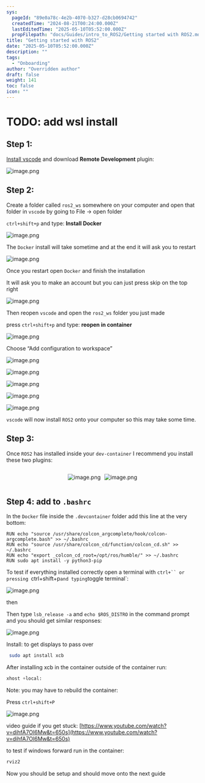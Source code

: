 ```yaml
---
sys:
  pageId: "89e0a78c-4e2b-4070-b327-d28cb0694742"
  createdTime: "2024-08-21T00:24:00.000Z"
  lastEditedTime: "2025-05-10T05:52:00.000Z"
  propFilepath: "docs/Guides/intro_to_ROS2/Getting started with ROS2.md"
title: "Getting started with ROS2"
date: "2025-05-10T05:52:00.000Z"
description: ""
tags:
  - "Onboarding"
author: "Overridden author"
draft: false
weight: 141
toc: false
icon: ""
---
```


# TODO: add wsl install

## Step 1:

[Install vscode](https://code.visualstudio.com/download) and download **Remote Development** plugin:

![image.png](https://prod-files-secure.s3.us-west-2.amazonaws.com/d518164a-d88e-44d1-a4ee-3adb3bd8bce0/efb52993-1881-4a40-b95e-6f020334f022/image.png?X-Amz-Algorithm=AWS4-HMAC-SHA256&X-Amz-Content-Sha256=UNSIGNED-PAYLOAD&X-Amz-Credential=ASIAZI2LB466YWT46TPP%2F20250527%2Fus-west-2%2Fs3%2Faws4_request&X-Amz-Date=20250527T181034Z&X-Amz-Expires=3600&X-Amz-Security-Token=IQoJb3JpZ2luX2VjEJn%2F%2F%2F%2F%2F%2F%2F%2F%2F%2FwEaCXVzLXdlc3QtMiJIMEYCIQDkQntepii5hHnkh%2Bhtl%2Fnqyu6pEdsf1tn7vlj5DNoOdAIhAKixAFDWKuYw9cSBgY8E5bWda5wYzmyVy%2Bcty2kiPzeVKv8DCGIQABoMNjM3NDIzMTgzODA1Igz2qShxNACRyL3m2a4q3AM2vdpPEVfgps4EZ1OnXrfKlncH9Bv7REAkQBPwhyFho6n8Q823Y3PHG%2Bm5c3Ia9i2EptAaM3YLXb1bprsgTfhbN6mC%2FQEWYjj37QIu4wj9YqvVJDhYYsE9rWI0rhgWBaf8FahFyk2zFG8lXftlhXRsanNNxjV34uy4r7OXI7lgoYvGp2YVAirBpbDCRLm6r71NJ5kYCGnQM20OKGa3eQM3gO80FqUG0PaRNHkMCRAPylLn2W3itV2OsTC9EoTjH%2B1xNlrS316KW%2FqZJl8zpuVTtbMWG3TTWylCNabhdNqhwPvvTAANvr1y%2Fv4XgGoXld%2B3qeLYy3Gor5uJZGFjc4nJdFgyYlkKp8%2BiRIj3o9Z1w2O1%2FsmLf%2BXsCOvg%2FmKY7Zk0GqfQ8lCOLN5XoRIDsOtG6M8gTYBrDBzuRHw3MAOwmOyy8A4vmBTP%2BzswMCYMNE4GP4gxrTAa8FUqmgPudK3%2FzQnJCh6pvFMqwhAOZhkQZf%2BBMWc7lA4i0iAQBAU92ASelQaR%2FbcrwsfroGBFBFFHwSDsPTi2ilYEYuZTNyq5eSFbNn%2B1jsebteYASI%2Bq6j1hQiuRy0Ma3dc%2F6HY5fx%2FSKdBsW2Yv%2BmLdFv0h5uQjWtwDm1ESh5cmTCHJrjCn5NfBBjqkAe%2FGs4x2%2FRV5Auyfa%2FbwCYZmtdGxHZAh2Sg61hElilLxLn4KBGvSjIdKklepRSKyH8Ka5zSkBcsd3%2BOtyZI4w51n31bGPlPoU6tiOnLHN1YhHrnK9HrKtMw9G9pLRpWbH1SVQtWRZyxRWGxQ1VB13QnaQcpU2TihcQISGqVM97xABbCRnSkfL5gJRrTLzCRjDzFBubXmXCTzggnkGbgPPWZhW971&X-Amz-Signature=1f7722bed7b8e7aa8ea1817d0d88b9264b24fa42ef9cab22d9781c51d9d69259&X-Amz-SignedHeaders=host&x-id=GetObject)

## Step 2:

Create a folder called `ros2_ws` somewhere on your computer and open that folder in `vscode` by going to File → open folder 

`ctrl+shift+p` and type: **Install Docker**

![image.png](https://prod-files-secure.s3.us-west-2.amazonaws.com/d518164a-d88e-44d1-a4ee-3adb3bd8bce0/2269dc0e-1cd5-47ff-bceb-c04ad9b2eab0/image.png?X-Amz-Algorithm=AWS4-HMAC-SHA256&X-Amz-Content-Sha256=UNSIGNED-PAYLOAD&X-Amz-Credential=ASIAZI2LB466YWT46TPP%2F20250527%2Fus-west-2%2Fs3%2Faws4_request&X-Amz-Date=20250527T181034Z&X-Amz-Expires=3600&X-Amz-Security-Token=IQoJb3JpZ2luX2VjEJn%2F%2F%2F%2F%2F%2F%2F%2F%2F%2FwEaCXVzLXdlc3QtMiJIMEYCIQDkQntepii5hHnkh%2Bhtl%2Fnqyu6pEdsf1tn7vlj5DNoOdAIhAKixAFDWKuYw9cSBgY8E5bWda5wYzmyVy%2Bcty2kiPzeVKv8DCGIQABoMNjM3NDIzMTgzODA1Igz2qShxNACRyL3m2a4q3AM2vdpPEVfgps4EZ1OnXrfKlncH9Bv7REAkQBPwhyFho6n8Q823Y3PHG%2Bm5c3Ia9i2EptAaM3YLXb1bprsgTfhbN6mC%2FQEWYjj37QIu4wj9YqvVJDhYYsE9rWI0rhgWBaf8FahFyk2zFG8lXftlhXRsanNNxjV34uy4r7OXI7lgoYvGp2YVAirBpbDCRLm6r71NJ5kYCGnQM20OKGa3eQM3gO80FqUG0PaRNHkMCRAPylLn2W3itV2OsTC9EoTjH%2B1xNlrS316KW%2FqZJl8zpuVTtbMWG3TTWylCNabhdNqhwPvvTAANvr1y%2Fv4XgGoXld%2B3qeLYy3Gor5uJZGFjc4nJdFgyYlkKp8%2BiRIj3o9Z1w2O1%2FsmLf%2BXsCOvg%2FmKY7Zk0GqfQ8lCOLN5XoRIDsOtG6M8gTYBrDBzuRHw3MAOwmOyy8A4vmBTP%2BzswMCYMNE4GP4gxrTAa8FUqmgPudK3%2FzQnJCh6pvFMqwhAOZhkQZf%2BBMWc7lA4i0iAQBAU92ASelQaR%2FbcrwsfroGBFBFFHwSDsPTi2ilYEYuZTNyq5eSFbNn%2B1jsebteYASI%2Bq6j1hQiuRy0Ma3dc%2F6HY5fx%2FSKdBsW2Yv%2BmLdFv0h5uQjWtwDm1ESh5cmTCHJrjCn5NfBBjqkAe%2FGs4x2%2FRV5Auyfa%2FbwCYZmtdGxHZAh2Sg61hElilLxLn4KBGvSjIdKklepRSKyH8Ka5zSkBcsd3%2BOtyZI4w51n31bGPlPoU6tiOnLHN1YhHrnK9HrKtMw9G9pLRpWbH1SVQtWRZyxRWGxQ1VB13QnaQcpU2TihcQISGqVM97xABbCRnSkfL5gJRrTLzCRjDzFBubXmXCTzggnkGbgPPWZhW971&X-Amz-Signature=cf2a0e7a281b48fd46403be2e2dd0665b37ead38077e3f03be37a26bff007818&X-Amz-SignedHeaders=host&x-id=GetObject)

The `Docker` install will take sometime and at the end it will ask you to restart

![image.png](https://prod-files-secure.s3.us-west-2.amazonaws.com/d518164a-d88e-44d1-a4ee-3adb3bd8bce0/ed233f78-be33-4b1f-b89c-9c346c0e961e/image.png?X-Amz-Algorithm=AWS4-HMAC-SHA256&X-Amz-Content-Sha256=UNSIGNED-PAYLOAD&X-Amz-Credential=ASIAZI2LB466YWT46TPP%2F20250527%2Fus-west-2%2Fs3%2Faws4_request&X-Amz-Date=20250527T181034Z&X-Amz-Expires=3600&X-Amz-Security-Token=IQoJb3JpZ2luX2VjEJn%2F%2F%2F%2F%2F%2F%2F%2F%2F%2FwEaCXVzLXdlc3QtMiJIMEYCIQDkQntepii5hHnkh%2Bhtl%2Fnqyu6pEdsf1tn7vlj5DNoOdAIhAKixAFDWKuYw9cSBgY8E5bWda5wYzmyVy%2Bcty2kiPzeVKv8DCGIQABoMNjM3NDIzMTgzODA1Igz2qShxNACRyL3m2a4q3AM2vdpPEVfgps4EZ1OnXrfKlncH9Bv7REAkQBPwhyFho6n8Q823Y3PHG%2Bm5c3Ia9i2EptAaM3YLXb1bprsgTfhbN6mC%2FQEWYjj37QIu4wj9YqvVJDhYYsE9rWI0rhgWBaf8FahFyk2zFG8lXftlhXRsanNNxjV34uy4r7OXI7lgoYvGp2YVAirBpbDCRLm6r71NJ5kYCGnQM20OKGa3eQM3gO80FqUG0PaRNHkMCRAPylLn2W3itV2OsTC9EoTjH%2B1xNlrS316KW%2FqZJl8zpuVTtbMWG3TTWylCNabhdNqhwPvvTAANvr1y%2Fv4XgGoXld%2B3qeLYy3Gor5uJZGFjc4nJdFgyYlkKp8%2BiRIj3o9Z1w2O1%2FsmLf%2BXsCOvg%2FmKY7Zk0GqfQ8lCOLN5XoRIDsOtG6M8gTYBrDBzuRHw3MAOwmOyy8A4vmBTP%2BzswMCYMNE4GP4gxrTAa8FUqmgPudK3%2FzQnJCh6pvFMqwhAOZhkQZf%2BBMWc7lA4i0iAQBAU92ASelQaR%2FbcrwsfroGBFBFFHwSDsPTi2ilYEYuZTNyq5eSFbNn%2B1jsebteYASI%2Bq6j1hQiuRy0Ma3dc%2F6HY5fx%2FSKdBsW2Yv%2BmLdFv0h5uQjWtwDm1ESh5cmTCHJrjCn5NfBBjqkAe%2FGs4x2%2FRV5Auyfa%2FbwCYZmtdGxHZAh2Sg61hElilLxLn4KBGvSjIdKklepRSKyH8Ka5zSkBcsd3%2BOtyZI4w51n31bGPlPoU6tiOnLHN1YhHrnK9HrKtMw9G9pLRpWbH1SVQtWRZyxRWGxQ1VB13QnaQcpU2TihcQISGqVM97xABbCRnSkfL5gJRrTLzCRjDzFBubXmXCTzggnkGbgPPWZhW971&X-Amz-Signature=a5051b355d311dc8395a2820bce99ecff0ff5854bd56e1cef754e4120f9c8e8a&X-Amz-SignedHeaders=host&x-id=GetObject)

Once you restart open `Docker` and finish the installation

It will ask you to make an account but you can just press skip on the top right

![image.png](https://prod-files-secure.s3.us-west-2.amazonaws.com/d518164a-d88e-44d1-a4ee-3adb3bd8bce0/21010ad9-1659-4fd9-9f59-9932a09b2a3d/image.png?X-Amz-Algorithm=AWS4-HMAC-SHA256&X-Amz-Content-Sha256=UNSIGNED-PAYLOAD&X-Amz-Credential=ASIAZI2LB466YWT46TPP%2F20250527%2Fus-west-2%2Fs3%2Faws4_request&X-Amz-Date=20250527T181034Z&X-Amz-Expires=3600&X-Amz-Security-Token=IQoJb3JpZ2luX2VjEJn%2F%2F%2F%2F%2F%2F%2F%2F%2F%2FwEaCXVzLXdlc3QtMiJIMEYCIQDkQntepii5hHnkh%2Bhtl%2Fnqyu6pEdsf1tn7vlj5DNoOdAIhAKixAFDWKuYw9cSBgY8E5bWda5wYzmyVy%2Bcty2kiPzeVKv8DCGIQABoMNjM3NDIzMTgzODA1Igz2qShxNACRyL3m2a4q3AM2vdpPEVfgps4EZ1OnXrfKlncH9Bv7REAkQBPwhyFho6n8Q823Y3PHG%2Bm5c3Ia9i2EptAaM3YLXb1bprsgTfhbN6mC%2FQEWYjj37QIu4wj9YqvVJDhYYsE9rWI0rhgWBaf8FahFyk2zFG8lXftlhXRsanNNxjV34uy4r7OXI7lgoYvGp2YVAirBpbDCRLm6r71NJ5kYCGnQM20OKGa3eQM3gO80FqUG0PaRNHkMCRAPylLn2W3itV2OsTC9EoTjH%2B1xNlrS316KW%2FqZJl8zpuVTtbMWG3TTWylCNabhdNqhwPvvTAANvr1y%2Fv4XgGoXld%2B3qeLYy3Gor5uJZGFjc4nJdFgyYlkKp8%2BiRIj3o9Z1w2O1%2FsmLf%2BXsCOvg%2FmKY7Zk0GqfQ8lCOLN5XoRIDsOtG6M8gTYBrDBzuRHw3MAOwmOyy8A4vmBTP%2BzswMCYMNE4GP4gxrTAa8FUqmgPudK3%2FzQnJCh6pvFMqwhAOZhkQZf%2BBMWc7lA4i0iAQBAU92ASelQaR%2FbcrwsfroGBFBFFHwSDsPTi2ilYEYuZTNyq5eSFbNn%2B1jsebteYASI%2Bq6j1hQiuRy0Ma3dc%2F6HY5fx%2FSKdBsW2Yv%2BmLdFv0h5uQjWtwDm1ESh5cmTCHJrjCn5NfBBjqkAe%2FGs4x2%2FRV5Auyfa%2FbwCYZmtdGxHZAh2Sg61hElilLxLn4KBGvSjIdKklepRSKyH8Ka5zSkBcsd3%2BOtyZI4w51n31bGPlPoU6tiOnLHN1YhHrnK9HrKtMw9G9pLRpWbH1SVQtWRZyxRWGxQ1VB13QnaQcpU2TihcQISGqVM97xABbCRnSkfL5gJRrTLzCRjDzFBubXmXCTzggnkGbgPPWZhW971&X-Amz-Signature=a54b9aa0e31213772810610338debc7a984aa6479a273c3b21deeacecc64604b&X-Amz-SignedHeaders=host&x-id=GetObject)

Then reopen `vscode` and open the `ros2_ws` folder you just made

press `ctrl+shift+p` and type: **reopen in container**

![image.png](https://prod-files-secure.s3.us-west-2.amazonaws.com/d518164a-d88e-44d1-a4ee-3adb3bd8bce0/4e93b8c2-41ad-488c-8095-c74205196118/image.png?X-Amz-Algorithm=AWS4-HMAC-SHA256&X-Amz-Content-Sha256=UNSIGNED-PAYLOAD&X-Amz-Credential=ASIAZI2LB466YWT46TPP%2F20250527%2Fus-west-2%2Fs3%2Faws4_request&X-Amz-Date=20250527T181034Z&X-Amz-Expires=3600&X-Amz-Security-Token=IQoJb3JpZ2luX2VjEJn%2F%2F%2F%2F%2F%2F%2F%2F%2F%2FwEaCXVzLXdlc3QtMiJIMEYCIQDkQntepii5hHnkh%2Bhtl%2Fnqyu6pEdsf1tn7vlj5DNoOdAIhAKixAFDWKuYw9cSBgY8E5bWda5wYzmyVy%2Bcty2kiPzeVKv8DCGIQABoMNjM3NDIzMTgzODA1Igz2qShxNACRyL3m2a4q3AM2vdpPEVfgps4EZ1OnXrfKlncH9Bv7REAkQBPwhyFho6n8Q823Y3PHG%2Bm5c3Ia9i2EptAaM3YLXb1bprsgTfhbN6mC%2FQEWYjj37QIu4wj9YqvVJDhYYsE9rWI0rhgWBaf8FahFyk2zFG8lXftlhXRsanNNxjV34uy4r7OXI7lgoYvGp2YVAirBpbDCRLm6r71NJ5kYCGnQM20OKGa3eQM3gO80FqUG0PaRNHkMCRAPylLn2W3itV2OsTC9EoTjH%2B1xNlrS316KW%2FqZJl8zpuVTtbMWG3TTWylCNabhdNqhwPvvTAANvr1y%2Fv4XgGoXld%2B3qeLYy3Gor5uJZGFjc4nJdFgyYlkKp8%2BiRIj3o9Z1w2O1%2FsmLf%2BXsCOvg%2FmKY7Zk0GqfQ8lCOLN5XoRIDsOtG6M8gTYBrDBzuRHw3MAOwmOyy8A4vmBTP%2BzswMCYMNE4GP4gxrTAa8FUqmgPudK3%2FzQnJCh6pvFMqwhAOZhkQZf%2BBMWc7lA4i0iAQBAU92ASelQaR%2FbcrwsfroGBFBFFHwSDsPTi2ilYEYuZTNyq5eSFbNn%2B1jsebteYASI%2Bq6j1hQiuRy0Ma3dc%2F6HY5fx%2FSKdBsW2Yv%2BmLdFv0h5uQjWtwDm1ESh5cmTCHJrjCn5NfBBjqkAe%2FGs4x2%2FRV5Auyfa%2FbwCYZmtdGxHZAh2Sg61hElilLxLn4KBGvSjIdKklepRSKyH8Ka5zSkBcsd3%2BOtyZI4w51n31bGPlPoU6tiOnLHN1YhHrnK9HrKtMw9G9pLRpWbH1SVQtWRZyxRWGxQ1VB13QnaQcpU2TihcQISGqVM97xABbCRnSkfL5gJRrTLzCRjDzFBubXmXCTzggnkGbgPPWZhW971&X-Amz-Signature=4df604a10197b83eec8511768ba9e82c3ee18fb8ddb7245d1a3d9160e28ac99c&X-Amz-SignedHeaders=host&x-id=GetObject)

Choose “Add configuration to workspace”

![image.png](https://prod-files-secure.s3.us-west-2.amazonaws.com/d518164a-d88e-44d1-a4ee-3adb3bd8bce0/9560b282-5060-4989-ba37-97e7b2c22476/image.png?X-Amz-Algorithm=AWS4-HMAC-SHA256&X-Amz-Content-Sha256=UNSIGNED-PAYLOAD&X-Amz-Credential=ASIAZI2LB466YWT46TPP%2F20250527%2Fus-west-2%2Fs3%2Faws4_request&X-Amz-Date=20250527T181034Z&X-Amz-Expires=3600&X-Amz-Security-Token=IQoJb3JpZ2luX2VjEJn%2F%2F%2F%2F%2F%2F%2F%2F%2F%2FwEaCXVzLXdlc3QtMiJIMEYCIQDkQntepii5hHnkh%2Bhtl%2Fnqyu6pEdsf1tn7vlj5DNoOdAIhAKixAFDWKuYw9cSBgY8E5bWda5wYzmyVy%2Bcty2kiPzeVKv8DCGIQABoMNjM3NDIzMTgzODA1Igz2qShxNACRyL3m2a4q3AM2vdpPEVfgps4EZ1OnXrfKlncH9Bv7REAkQBPwhyFho6n8Q823Y3PHG%2Bm5c3Ia9i2EptAaM3YLXb1bprsgTfhbN6mC%2FQEWYjj37QIu4wj9YqvVJDhYYsE9rWI0rhgWBaf8FahFyk2zFG8lXftlhXRsanNNxjV34uy4r7OXI7lgoYvGp2YVAirBpbDCRLm6r71NJ5kYCGnQM20OKGa3eQM3gO80FqUG0PaRNHkMCRAPylLn2W3itV2OsTC9EoTjH%2B1xNlrS316KW%2FqZJl8zpuVTtbMWG3TTWylCNabhdNqhwPvvTAANvr1y%2Fv4XgGoXld%2B3qeLYy3Gor5uJZGFjc4nJdFgyYlkKp8%2BiRIj3o9Z1w2O1%2FsmLf%2BXsCOvg%2FmKY7Zk0GqfQ8lCOLN5XoRIDsOtG6M8gTYBrDBzuRHw3MAOwmOyy8A4vmBTP%2BzswMCYMNE4GP4gxrTAa8FUqmgPudK3%2FzQnJCh6pvFMqwhAOZhkQZf%2BBMWc7lA4i0iAQBAU92ASelQaR%2FbcrwsfroGBFBFFHwSDsPTi2ilYEYuZTNyq5eSFbNn%2B1jsebteYASI%2Bq6j1hQiuRy0Ma3dc%2F6HY5fx%2FSKdBsW2Yv%2BmLdFv0h5uQjWtwDm1ESh5cmTCHJrjCn5NfBBjqkAe%2FGs4x2%2FRV5Auyfa%2FbwCYZmtdGxHZAh2Sg61hElilLxLn4KBGvSjIdKklepRSKyH8Ka5zSkBcsd3%2BOtyZI4w51n31bGPlPoU6tiOnLHN1YhHrnK9HrKtMw9G9pLRpWbH1SVQtWRZyxRWGxQ1VB13QnaQcpU2TihcQISGqVM97xABbCRnSkfL5gJRrTLzCRjDzFBubXmXCTzggnkGbgPPWZhW971&X-Amz-Signature=9409d66f8849f004af76349331fba2859b840ef6a36de328bd8d059ea435f74a&X-Amz-SignedHeaders=host&x-id=GetObject)

![image.png](https://prod-files-secure.s3.us-west-2.amazonaws.com/d518164a-d88e-44d1-a4ee-3adb3bd8bce0/2ee63f81-886b-48e8-a553-dc6e5eac99e4/image.png?X-Amz-Algorithm=AWS4-HMAC-SHA256&X-Amz-Content-Sha256=UNSIGNED-PAYLOAD&X-Amz-Credential=ASIAZI2LB466YWT46TPP%2F20250527%2Fus-west-2%2Fs3%2Faws4_request&X-Amz-Date=20250527T181034Z&X-Amz-Expires=3600&X-Amz-Security-Token=IQoJb3JpZ2luX2VjEJn%2F%2F%2F%2F%2F%2F%2F%2F%2F%2FwEaCXVzLXdlc3QtMiJIMEYCIQDkQntepii5hHnkh%2Bhtl%2Fnqyu6pEdsf1tn7vlj5DNoOdAIhAKixAFDWKuYw9cSBgY8E5bWda5wYzmyVy%2Bcty2kiPzeVKv8DCGIQABoMNjM3NDIzMTgzODA1Igz2qShxNACRyL3m2a4q3AM2vdpPEVfgps4EZ1OnXrfKlncH9Bv7REAkQBPwhyFho6n8Q823Y3PHG%2Bm5c3Ia9i2EptAaM3YLXb1bprsgTfhbN6mC%2FQEWYjj37QIu4wj9YqvVJDhYYsE9rWI0rhgWBaf8FahFyk2zFG8lXftlhXRsanNNxjV34uy4r7OXI7lgoYvGp2YVAirBpbDCRLm6r71NJ5kYCGnQM20OKGa3eQM3gO80FqUG0PaRNHkMCRAPylLn2W3itV2OsTC9EoTjH%2B1xNlrS316KW%2FqZJl8zpuVTtbMWG3TTWylCNabhdNqhwPvvTAANvr1y%2Fv4XgGoXld%2B3qeLYy3Gor5uJZGFjc4nJdFgyYlkKp8%2BiRIj3o9Z1w2O1%2FsmLf%2BXsCOvg%2FmKY7Zk0GqfQ8lCOLN5XoRIDsOtG6M8gTYBrDBzuRHw3MAOwmOyy8A4vmBTP%2BzswMCYMNE4GP4gxrTAa8FUqmgPudK3%2FzQnJCh6pvFMqwhAOZhkQZf%2BBMWc7lA4i0iAQBAU92ASelQaR%2FbcrwsfroGBFBFFHwSDsPTi2ilYEYuZTNyq5eSFbNn%2B1jsebteYASI%2Bq6j1hQiuRy0Ma3dc%2F6HY5fx%2FSKdBsW2Yv%2BmLdFv0h5uQjWtwDm1ESh5cmTCHJrjCn5NfBBjqkAe%2FGs4x2%2FRV5Auyfa%2FbwCYZmtdGxHZAh2Sg61hElilLxLn4KBGvSjIdKklepRSKyH8Ka5zSkBcsd3%2BOtyZI4w51n31bGPlPoU6tiOnLHN1YhHrnK9HrKtMw9G9pLRpWbH1SVQtWRZyxRWGxQ1VB13QnaQcpU2TihcQISGqVM97xABbCRnSkfL5gJRrTLzCRjDzFBubXmXCTzggnkGbgPPWZhW971&X-Amz-Signature=4d9b56cc2bbecca9d0c67b2ca0006834b1a18c568d6314f822edc8e5db0bd79a&X-Amz-SignedHeaders=host&x-id=GetObject)

![image.png](https://prod-files-secure.s3.us-west-2.amazonaws.com/d518164a-d88e-44d1-a4ee-3adb3bd8bce0/ae1580b2-b048-407e-aed9-b584224a7a04/image.png?X-Amz-Algorithm=AWS4-HMAC-SHA256&X-Amz-Content-Sha256=UNSIGNED-PAYLOAD&X-Amz-Credential=ASIAZI2LB466YWT46TPP%2F20250527%2Fus-west-2%2Fs3%2Faws4_request&X-Amz-Date=20250527T181034Z&X-Amz-Expires=3600&X-Amz-Security-Token=IQoJb3JpZ2luX2VjEJn%2F%2F%2F%2F%2F%2F%2F%2F%2F%2FwEaCXVzLXdlc3QtMiJIMEYCIQDkQntepii5hHnkh%2Bhtl%2Fnqyu6pEdsf1tn7vlj5DNoOdAIhAKixAFDWKuYw9cSBgY8E5bWda5wYzmyVy%2Bcty2kiPzeVKv8DCGIQABoMNjM3NDIzMTgzODA1Igz2qShxNACRyL3m2a4q3AM2vdpPEVfgps4EZ1OnXrfKlncH9Bv7REAkQBPwhyFho6n8Q823Y3PHG%2Bm5c3Ia9i2EptAaM3YLXb1bprsgTfhbN6mC%2FQEWYjj37QIu4wj9YqvVJDhYYsE9rWI0rhgWBaf8FahFyk2zFG8lXftlhXRsanNNxjV34uy4r7OXI7lgoYvGp2YVAirBpbDCRLm6r71NJ5kYCGnQM20OKGa3eQM3gO80FqUG0PaRNHkMCRAPylLn2W3itV2OsTC9EoTjH%2B1xNlrS316KW%2FqZJl8zpuVTtbMWG3TTWylCNabhdNqhwPvvTAANvr1y%2Fv4XgGoXld%2B3qeLYy3Gor5uJZGFjc4nJdFgyYlkKp8%2BiRIj3o9Z1w2O1%2FsmLf%2BXsCOvg%2FmKY7Zk0GqfQ8lCOLN5XoRIDsOtG6M8gTYBrDBzuRHw3MAOwmOyy8A4vmBTP%2BzswMCYMNE4GP4gxrTAa8FUqmgPudK3%2FzQnJCh6pvFMqwhAOZhkQZf%2BBMWc7lA4i0iAQBAU92ASelQaR%2FbcrwsfroGBFBFFHwSDsPTi2ilYEYuZTNyq5eSFbNn%2B1jsebteYASI%2Bq6j1hQiuRy0Ma3dc%2F6HY5fx%2FSKdBsW2Yv%2BmLdFv0h5uQjWtwDm1ESh5cmTCHJrjCn5NfBBjqkAe%2FGs4x2%2FRV5Auyfa%2FbwCYZmtdGxHZAh2Sg61hElilLxLn4KBGvSjIdKklepRSKyH8Ka5zSkBcsd3%2BOtyZI4w51n31bGPlPoU6tiOnLHN1YhHrnK9HrKtMw9G9pLRpWbH1SVQtWRZyxRWGxQ1VB13QnaQcpU2TihcQISGqVM97xABbCRnSkfL5gJRrTLzCRjDzFBubXmXCTzggnkGbgPPWZhW971&X-Amz-Signature=5beb9235572776aa24eb52b20798e8093d32d05d95b3d087170970920b37661a&X-Amz-SignedHeaders=host&x-id=GetObject)

![image.png](https://prod-files-secure.s3.us-west-2.amazonaws.com/d518164a-d88e-44d1-a4ee-3adb3bd8bce0/53255b28-f75e-430f-b9e3-c0ac8577e42b/image.png?X-Amz-Algorithm=AWS4-HMAC-SHA256&X-Amz-Content-Sha256=UNSIGNED-PAYLOAD&X-Amz-Credential=ASIAZI2LB466YWT46TPP%2F20250527%2Fus-west-2%2Fs3%2Faws4_request&X-Amz-Date=20250527T181034Z&X-Amz-Expires=3600&X-Amz-Security-Token=IQoJb3JpZ2luX2VjEJn%2F%2F%2F%2F%2F%2F%2F%2F%2F%2FwEaCXVzLXdlc3QtMiJIMEYCIQDkQntepii5hHnkh%2Bhtl%2Fnqyu6pEdsf1tn7vlj5DNoOdAIhAKixAFDWKuYw9cSBgY8E5bWda5wYzmyVy%2Bcty2kiPzeVKv8DCGIQABoMNjM3NDIzMTgzODA1Igz2qShxNACRyL3m2a4q3AM2vdpPEVfgps4EZ1OnXrfKlncH9Bv7REAkQBPwhyFho6n8Q823Y3PHG%2Bm5c3Ia9i2EptAaM3YLXb1bprsgTfhbN6mC%2FQEWYjj37QIu4wj9YqvVJDhYYsE9rWI0rhgWBaf8FahFyk2zFG8lXftlhXRsanNNxjV34uy4r7OXI7lgoYvGp2YVAirBpbDCRLm6r71NJ5kYCGnQM20OKGa3eQM3gO80FqUG0PaRNHkMCRAPylLn2W3itV2OsTC9EoTjH%2B1xNlrS316KW%2FqZJl8zpuVTtbMWG3TTWylCNabhdNqhwPvvTAANvr1y%2Fv4XgGoXld%2B3qeLYy3Gor5uJZGFjc4nJdFgyYlkKp8%2BiRIj3o9Z1w2O1%2FsmLf%2BXsCOvg%2FmKY7Zk0GqfQ8lCOLN5XoRIDsOtG6M8gTYBrDBzuRHw3MAOwmOyy8A4vmBTP%2BzswMCYMNE4GP4gxrTAa8FUqmgPudK3%2FzQnJCh6pvFMqwhAOZhkQZf%2BBMWc7lA4i0iAQBAU92ASelQaR%2FbcrwsfroGBFBFFHwSDsPTi2ilYEYuZTNyq5eSFbNn%2B1jsebteYASI%2Bq6j1hQiuRy0Ma3dc%2F6HY5fx%2FSKdBsW2Yv%2BmLdFv0h5uQjWtwDm1ESh5cmTCHJrjCn5NfBBjqkAe%2FGs4x2%2FRV5Auyfa%2FbwCYZmtdGxHZAh2Sg61hElilLxLn4KBGvSjIdKklepRSKyH8Ka5zSkBcsd3%2BOtyZI4w51n31bGPlPoU6tiOnLHN1YhHrnK9HrKtMw9G9pLRpWbH1SVQtWRZyxRWGxQ1VB13QnaQcpU2TihcQISGqVM97xABbCRnSkfL5gJRrTLzCRjDzFBubXmXCTzggnkGbgPPWZhW971&X-Amz-Signature=69c3609a8a506507a189807dc7bb084f204675e49c1dd5f17953575ac0aff9c8&X-Amz-SignedHeaders=host&x-id=GetObject)

![image.png](https://prod-files-secure.s3.us-west-2.amazonaws.com/d518164a-d88e-44d1-a4ee-3adb3bd8bce0/7c562767-5af9-4ffb-97d1-327bcdf4ee00/image.png?X-Amz-Algorithm=AWS4-HMAC-SHA256&X-Amz-Content-Sha256=UNSIGNED-PAYLOAD&X-Amz-Credential=ASIAZI2LB466YWT46TPP%2F20250527%2Fus-west-2%2Fs3%2Faws4_request&X-Amz-Date=20250527T181034Z&X-Amz-Expires=3600&X-Amz-Security-Token=IQoJb3JpZ2luX2VjEJn%2F%2F%2F%2F%2F%2F%2F%2F%2F%2FwEaCXVzLXdlc3QtMiJIMEYCIQDkQntepii5hHnkh%2Bhtl%2Fnqyu6pEdsf1tn7vlj5DNoOdAIhAKixAFDWKuYw9cSBgY8E5bWda5wYzmyVy%2Bcty2kiPzeVKv8DCGIQABoMNjM3NDIzMTgzODA1Igz2qShxNACRyL3m2a4q3AM2vdpPEVfgps4EZ1OnXrfKlncH9Bv7REAkQBPwhyFho6n8Q823Y3PHG%2Bm5c3Ia9i2EptAaM3YLXb1bprsgTfhbN6mC%2FQEWYjj37QIu4wj9YqvVJDhYYsE9rWI0rhgWBaf8FahFyk2zFG8lXftlhXRsanNNxjV34uy4r7OXI7lgoYvGp2YVAirBpbDCRLm6r71NJ5kYCGnQM20OKGa3eQM3gO80FqUG0PaRNHkMCRAPylLn2W3itV2OsTC9EoTjH%2B1xNlrS316KW%2FqZJl8zpuVTtbMWG3TTWylCNabhdNqhwPvvTAANvr1y%2Fv4XgGoXld%2B3qeLYy3Gor5uJZGFjc4nJdFgyYlkKp8%2BiRIj3o9Z1w2O1%2FsmLf%2BXsCOvg%2FmKY7Zk0GqfQ8lCOLN5XoRIDsOtG6M8gTYBrDBzuRHw3MAOwmOyy8A4vmBTP%2BzswMCYMNE4GP4gxrTAa8FUqmgPudK3%2FzQnJCh6pvFMqwhAOZhkQZf%2BBMWc7lA4i0iAQBAU92ASelQaR%2FbcrwsfroGBFBFFHwSDsPTi2ilYEYuZTNyq5eSFbNn%2B1jsebteYASI%2Bq6j1hQiuRy0Ma3dc%2F6HY5fx%2FSKdBsW2Yv%2BmLdFv0h5uQjWtwDm1ESh5cmTCHJrjCn5NfBBjqkAe%2FGs4x2%2FRV5Auyfa%2FbwCYZmtdGxHZAh2Sg61hElilLxLn4KBGvSjIdKklepRSKyH8Ka5zSkBcsd3%2BOtyZI4w51n31bGPlPoU6tiOnLHN1YhHrnK9HrKtMw9G9pLRpWbH1SVQtWRZyxRWGxQ1VB13QnaQcpU2TihcQISGqVM97xABbCRnSkfL5gJRrTLzCRjDzFBubXmXCTzggnkGbgPPWZhW971&X-Amz-Signature=4b7c33d0fcea503eb7569058564af1ac35f8b753873df4800f1a1b613ed382c9&X-Amz-SignedHeaders=host&x-id=GetObject)

`vscode` will now install `ROS2` onto your computer so this may take some time.

## Step 3:

Once `ROS2` has installed inside your `dev-container` I recommend you install these two plugins:

<div style="display: flex;flex-direction: row; column-gap:10px; max-width: 630px;justify-content: center;">
<div>

![image.png](https://prod-files-secure.s3.us-west-2.amazonaws.com/d518164a-d88e-44d1-a4ee-3adb3bd8bce0/3fc3d550-5a54-4ba1-ba6b-faa01cdb7369/image.png?X-Amz-Algorithm=AWS4-HMAC-SHA256&X-Amz-Content-Sha256=UNSIGNED-PAYLOAD&X-Amz-Credential=ASIAZI2LB4667OULDXEE%2F20250527%2Fus-west-2%2Fs3%2Faws4_request&X-Amz-Date=20250527T181037Z&X-Amz-Expires=3600&X-Amz-Security-Token=IQoJb3JpZ2luX2VjEJn%2F%2F%2F%2F%2F%2F%2F%2F%2F%2FwEaCXVzLXdlc3QtMiJGMEQCICl3cfPUpDyRdKn%2FDvVpcQ98w8M02EBDSZRc2FnX8DodAiAgIzeAgqonkh94aXLJmnGz8LgYTcqXLHWZQBcJwGhIISr%2FAwhiEAAaDDYzNzQyMzE4MzgwNSIM9GlB37s6YeMw2fT8KtwDd96V94%2FQNm6SH2r%2B7d05Emo9GjdtDocrqgzZEojzB5Dy0b3a8IwJHkMrWalwZJYKC8W0Uk13RKV%2FxCZEZ6Q1yQovuaCcWamP%2FxMRhiYv%2F6OXqSP1AttC5mq3ifyeI7EFUSdeajU8W9AVeK9YMvJHK9hpoi%2BbtveOqJ0W2nk2EIh%2F37JDL7O4JB0snGyYR6E2Kid0o8iY2kqtOt7xpV0vzXkhzNqjinXl0EYlc3bS5uJjUMleA%2FcFvQf4P%2BMlLoseRNSATlR1Jx6tHtrGyPGfC4wtO%2FDJgE7MrcWgX6DzvXi%2BYVU1Xc6FGrH2rvBMxJ7bk7yPbAmi5Fm0ezEOOlG%2BPvA8ocVqExJArHeWQzvppU0hrQwXIjlHCP0OysMyYb7vZRkXstNbx2D4tlscxdgpmeyH%2FNvCoH3erbkjS2QshYOzc%2F6UzzcO5I638VR7PYPsoNgAQUkNSheHuNGIxnoZSd66ucNvSNcH0CA4mK1Nob3K%2Ffr%2Fal%2FP55IPG%2F%2BZxY36ldBSHEqFwy7EnIIVCozKxPDr997Vy1A%2F0SwOc8pbmjPRvYciY6poC%2F%2FG4xf%2FjsOm2hpEykQ8E8k2BPhWYF9bAJrF7ptY28p%2B3ryWSHyn4kll28sy%2B7IjC4F%2BpGQw%2F%2BPXwQY6pgFLq%2F4WNTnpiUBWgWbYiisLnOk2%2BJwXmxo6QOmuZPslH2%2BDq6Nemjvm9Ov2v6h8PUM2isbx%2BM9dXCxpJqc58EUjnBxItSUFANAjShRWNh5YEl%2B0GB3p1gRP4Osy%2BpsQO0bbeeoiytgVpvq4%2BsqSFlkgDk4gHCySzin5%2FRBB1yTb%2Fk3%2FitYcyI%2B%2BhHfgeQaubHI9iqLGxlR%2B3lgeKymC1xN1HmBtOVFK&X-Amz-Signature=ee258a99d7475d17edfd01c50da37bf13aa169eb5c4922f9486b2be193409f85&X-Amz-SignedHeaders=host&x-id=GetObject)

</div>
<div>

![image.png](https://prod-files-secure.s3.us-west-2.amazonaws.com/d518164a-d88e-44d1-a4ee-3adb3bd8bce0/d994cc66-13c2-4093-a5a3-f84cf4601a82/image.png?X-Amz-Algorithm=AWS4-HMAC-SHA256&X-Amz-Content-Sha256=UNSIGNED-PAYLOAD&X-Amz-Credential=ASIAZI2LB466YWRDCEYY%2F20250527%2Fus-west-2%2Fs3%2Faws4_request&X-Amz-Date=20250527T181038Z&X-Amz-Expires=3600&X-Amz-Security-Token=IQoJb3JpZ2luX2VjEJn%2F%2F%2F%2F%2F%2F%2F%2F%2F%2FwEaCXVzLXdlc3QtMiJIMEYCIQC0z908JOs9RGFREvtOUAur%2B42bCTTGleF5Srdzs49QsgIhAKbEJVfA391XCfN%2BKyr654H2zlEBYU18oT39iircYjExKv8DCGIQABoMNjM3NDIzMTgzODA1IgxNMBj4dc5fsuzYTcYq3APfU6NY6eVkP5mur6Lc9Qap9zbs%2FTzvD95da72dH2K7OtrmRi2%2B%2Bpwa4B8qgwuILCuTSv2OsDgokkuzUZVb6TaU5M4s7r%2FZ0nUCPQ%2FAaRBzUg7h%2BkK94QKZC4KFA%2BdK%2FcJ4PfkaCKtjzW8HXTiNAz4UYsxbNhiQJZO8CoC8x69d%2BrmQcgQn4zCjko%2FMOqqbc62jKJb1AJCkvP9419hd14XyE%2FFCqqsZvreoaijn3lUi5y1RM%2FB4UiIslDzyTzlLfR7dFTT2VJA4gW2lSu1idTuxTpePIoDKo8GrRvATV8wUV1gBjSy8QqFSA%2BOfD%2FDPWzDI5WplNRnlo6aydBIp31lAfFI3zmKwHDtjK90AK0h7X3%2BG%2FUx6vYrVjtNRti7H2DoZ0Vv2OLPjHHqs8NV0%2BLU%2BKz7O6Vl5hJAqH1cItYKKHQZaZeO5X%2FxVDo5BDTGzB3BPXsPBkFKMaxTHxfL8CKpHiViiY8t9RYJSyj4ltWWtiiUHrQymionvooR%2F%2FsUYQB3IO8TfeMQbjN7TxmBzj1vy3sgLk1QtFMis1dEHJvxaMZRcSRQUVg3yDvZajIm4c%2BPVglocx1lnTRjo3nbtePsfRARa61nFfz6D4I7pPBm%2BSD2nDB%2FUaQdldtgZOzCn5NfBBjqkAS9b21wBp6W%2BekKbGFzxAz1YJAtKpTH1vEwsOr4SAMDL8BQcM4sRVAy%2BLlZladTd6FoHbQ8NGIwkcjFVRVMXp31XOHABtHmnslz80i27CQnO9E03oMHWswE8mn2NUJnBy6e1si5e%2FN9aulV3MfoOBsAq7EOEIK3SFE4pp9syW5ZYq09EATf8QYoHULG28mfLPBuXxcnXlqvKmf9uQAwCvknZCzC0&X-Amz-Signature=52d118ae25a21423f3b5ddc65385ac3c97e89de3e7cd8335e41e69183109e2a1&X-Amz-SignedHeaders=host&x-id=GetObject)

</div>
</div>

## Step 4: add to `.bashrc`

In the `Docker` file inside the `.devcontainer` folder add this line at the very bottom: 

```docker
RUN echo "source /usr/share/colcon_argcomplete/hook/colcon-argcomplete.bash" >> ~/.bashrc
RUN echo "source /usr/share/colcon_cd/function/colcon_cd.sh" >> ~/.bashrc
RUN echo "export _colcon_cd_root=/opt/ros/humble/" >> ~/.bashrc
RUN sudo apt install -y python3-pip 
```

To test if everything installed correctly open a terminal with `ctrl+`` or pressing `ctrl+shift+p` and typing `toggle terminal`:

![image.png](https://prod-files-secure.s3.us-west-2.amazonaws.com/d518164a-d88e-44d1-a4ee-3adb3bd8bce0/6a4943d8-b04e-4c02-9a58-775f3384d1a5/image.png?X-Amz-Algorithm=AWS4-HMAC-SHA256&X-Amz-Content-Sha256=UNSIGNED-PAYLOAD&X-Amz-Credential=ASIAZI2LB466YWT46TPP%2F20250527%2Fus-west-2%2Fs3%2Faws4_request&X-Amz-Date=20250527T181034Z&X-Amz-Expires=3600&X-Amz-Security-Token=IQoJb3JpZ2luX2VjEJn%2F%2F%2F%2F%2F%2F%2F%2F%2F%2FwEaCXVzLXdlc3QtMiJIMEYCIQDkQntepii5hHnkh%2Bhtl%2Fnqyu6pEdsf1tn7vlj5DNoOdAIhAKixAFDWKuYw9cSBgY8E5bWda5wYzmyVy%2Bcty2kiPzeVKv8DCGIQABoMNjM3NDIzMTgzODA1Igz2qShxNACRyL3m2a4q3AM2vdpPEVfgps4EZ1OnXrfKlncH9Bv7REAkQBPwhyFho6n8Q823Y3PHG%2Bm5c3Ia9i2EptAaM3YLXb1bprsgTfhbN6mC%2FQEWYjj37QIu4wj9YqvVJDhYYsE9rWI0rhgWBaf8FahFyk2zFG8lXftlhXRsanNNxjV34uy4r7OXI7lgoYvGp2YVAirBpbDCRLm6r71NJ5kYCGnQM20OKGa3eQM3gO80FqUG0PaRNHkMCRAPylLn2W3itV2OsTC9EoTjH%2B1xNlrS316KW%2FqZJl8zpuVTtbMWG3TTWylCNabhdNqhwPvvTAANvr1y%2Fv4XgGoXld%2B3qeLYy3Gor5uJZGFjc4nJdFgyYlkKp8%2BiRIj3o9Z1w2O1%2FsmLf%2BXsCOvg%2FmKY7Zk0GqfQ8lCOLN5XoRIDsOtG6M8gTYBrDBzuRHw3MAOwmOyy8A4vmBTP%2BzswMCYMNE4GP4gxrTAa8FUqmgPudK3%2FzQnJCh6pvFMqwhAOZhkQZf%2BBMWc7lA4i0iAQBAU92ASelQaR%2FbcrwsfroGBFBFFHwSDsPTi2ilYEYuZTNyq5eSFbNn%2B1jsebteYASI%2Bq6j1hQiuRy0Ma3dc%2F6HY5fx%2FSKdBsW2Yv%2BmLdFv0h5uQjWtwDm1ESh5cmTCHJrjCn5NfBBjqkAe%2FGs4x2%2FRV5Auyfa%2FbwCYZmtdGxHZAh2Sg61hElilLxLn4KBGvSjIdKklepRSKyH8Ka5zSkBcsd3%2BOtyZI4w51n31bGPlPoU6tiOnLHN1YhHrnK9HrKtMw9G9pLRpWbH1SVQtWRZyxRWGxQ1VB13QnaQcpU2TihcQISGqVM97xABbCRnSkfL5gJRrTLzCRjDzFBubXmXCTzggnkGbgPPWZhW971&X-Amz-Signature=50c22073a32c7b6c090f2ba7347e3bf1667c7a50cd75c64878c7d95f495cc8a4&X-Amz-SignedHeaders=host&x-id=GetObject)

then 

Then type `lsb_release -a` and `echo $ROS_DISTRO` in the command prompt and you should get similar responses:

![image.png](https://prod-files-secure.s3.us-west-2.amazonaws.com/d518164a-d88e-44d1-a4ee-3adb3bd8bce0/3e635dec-a805-4e85-8b9e-d000e5b71a4e/image.png?X-Amz-Algorithm=AWS4-HMAC-SHA256&X-Amz-Content-Sha256=UNSIGNED-PAYLOAD&X-Amz-Credential=ASIAZI2LB466YWT46TPP%2F20250527%2Fus-west-2%2Fs3%2Faws4_request&X-Amz-Date=20250527T181034Z&X-Amz-Expires=3600&X-Amz-Security-Token=IQoJb3JpZ2luX2VjEJn%2F%2F%2F%2F%2F%2F%2F%2F%2F%2FwEaCXVzLXdlc3QtMiJIMEYCIQDkQntepii5hHnkh%2Bhtl%2Fnqyu6pEdsf1tn7vlj5DNoOdAIhAKixAFDWKuYw9cSBgY8E5bWda5wYzmyVy%2Bcty2kiPzeVKv8DCGIQABoMNjM3NDIzMTgzODA1Igz2qShxNACRyL3m2a4q3AM2vdpPEVfgps4EZ1OnXrfKlncH9Bv7REAkQBPwhyFho6n8Q823Y3PHG%2Bm5c3Ia9i2EptAaM3YLXb1bprsgTfhbN6mC%2FQEWYjj37QIu4wj9YqvVJDhYYsE9rWI0rhgWBaf8FahFyk2zFG8lXftlhXRsanNNxjV34uy4r7OXI7lgoYvGp2YVAirBpbDCRLm6r71NJ5kYCGnQM20OKGa3eQM3gO80FqUG0PaRNHkMCRAPylLn2W3itV2OsTC9EoTjH%2B1xNlrS316KW%2FqZJl8zpuVTtbMWG3TTWylCNabhdNqhwPvvTAANvr1y%2Fv4XgGoXld%2B3qeLYy3Gor5uJZGFjc4nJdFgyYlkKp8%2BiRIj3o9Z1w2O1%2FsmLf%2BXsCOvg%2FmKY7Zk0GqfQ8lCOLN5XoRIDsOtG6M8gTYBrDBzuRHw3MAOwmOyy8A4vmBTP%2BzswMCYMNE4GP4gxrTAa8FUqmgPudK3%2FzQnJCh6pvFMqwhAOZhkQZf%2BBMWc7lA4i0iAQBAU92ASelQaR%2FbcrwsfroGBFBFFHwSDsPTi2ilYEYuZTNyq5eSFbNn%2B1jsebteYASI%2Bq6j1hQiuRy0Ma3dc%2F6HY5fx%2FSKdBsW2Yv%2BmLdFv0h5uQjWtwDm1ESh5cmTCHJrjCn5NfBBjqkAe%2FGs4x2%2FRV5Auyfa%2FbwCYZmtdGxHZAh2Sg61hElilLxLn4KBGvSjIdKklepRSKyH8Ka5zSkBcsd3%2BOtyZI4w51n31bGPlPoU6tiOnLHN1YhHrnK9HrKtMw9G9pLRpWbH1SVQtWRZyxRWGxQ1VB13QnaQcpU2TihcQISGqVM97xABbCRnSkfL5gJRrTLzCRjDzFBubXmXCTzggnkGbgPPWZhW971&X-Amz-Signature=a3bf1a00d71831fad037dc5a97f6196d2f1d132e279526b35591f177158c1a84&X-Amz-SignedHeaders=host&x-id=GetObject)

Install:  to get displays to pass over

```bash
 sudo apt install xcb
```

After installing xcb in the container outside of the container run:

```python
xhost +local:
```

Note: you may have to rebuild the container:

Press `ctrl+shift+P`

![image.png](https://prod-files-secure.s3.us-west-2.amazonaws.com/d518164a-d88e-44d1-a4ee-3adb3bd8bce0/6c2be660-2618-4c38-9c26-53554f7a0b7b/image.png?X-Amz-Algorithm=AWS4-HMAC-SHA256&X-Amz-Content-Sha256=UNSIGNED-PAYLOAD&X-Amz-Credential=ASIAZI2LB466YWT46TPP%2F20250527%2Fus-west-2%2Fs3%2Faws4_request&X-Amz-Date=20250527T181034Z&X-Amz-Expires=3600&X-Amz-Security-Token=IQoJb3JpZ2luX2VjEJn%2F%2F%2F%2F%2F%2F%2F%2F%2F%2FwEaCXVzLXdlc3QtMiJIMEYCIQDkQntepii5hHnkh%2Bhtl%2Fnqyu6pEdsf1tn7vlj5DNoOdAIhAKixAFDWKuYw9cSBgY8E5bWda5wYzmyVy%2Bcty2kiPzeVKv8DCGIQABoMNjM3NDIzMTgzODA1Igz2qShxNACRyL3m2a4q3AM2vdpPEVfgps4EZ1OnXrfKlncH9Bv7REAkQBPwhyFho6n8Q823Y3PHG%2Bm5c3Ia9i2EptAaM3YLXb1bprsgTfhbN6mC%2FQEWYjj37QIu4wj9YqvVJDhYYsE9rWI0rhgWBaf8FahFyk2zFG8lXftlhXRsanNNxjV34uy4r7OXI7lgoYvGp2YVAirBpbDCRLm6r71NJ5kYCGnQM20OKGa3eQM3gO80FqUG0PaRNHkMCRAPylLn2W3itV2OsTC9EoTjH%2B1xNlrS316KW%2FqZJl8zpuVTtbMWG3TTWylCNabhdNqhwPvvTAANvr1y%2Fv4XgGoXld%2B3qeLYy3Gor5uJZGFjc4nJdFgyYlkKp8%2BiRIj3o9Z1w2O1%2FsmLf%2BXsCOvg%2FmKY7Zk0GqfQ8lCOLN5XoRIDsOtG6M8gTYBrDBzuRHw3MAOwmOyy8A4vmBTP%2BzswMCYMNE4GP4gxrTAa8FUqmgPudK3%2FzQnJCh6pvFMqwhAOZhkQZf%2BBMWc7lA4i0iAQBAU92ASelQaR%2FbcrwsfroGBFBFFHwSDsPTi2ilYEYuZTNyq5eSFbNn%2B1jsebteYASI%2Bq6j1hQiuRy0Ma3dc%2F6HY5fx%2FSKdBsW2Yv%2BmLdFv0h5uQjWtwDm1ESh5cmTCHJrjCn5NfBBjqkAe%2FGs4x2%2FRV5Auyfa%2FbwCYZmtdGxHZAh2Sg61hElilLxLn4KBGvSjIdKklepRSKyH8Ka5zSkBcsd3%2BOtyZI4w51n31bGPlPoU6tiOnLHN1YhHrnK9HrKtMw9G9pLRpWbH1SVQtWRZyxRWGxQ1VB13QnaQcpU2TihcQISGqVM97xABbCRnSkfL5gJRrTLzCRjDzFBubXmXCTzggnkGbgPPWZhW971&X-Amz-Signature=c4cfa0fcd7241144e451203475f0265ce5c9f5ab7b904fdc645f67dd83b411a6&X-Amz-SignedHeaders=host&x-id=GetObject)

video guide if you get stuck: [https://www.youtube.com/watch?v=dihfA7Ol6Mw&t=650s](https://www.youtube.com/watch?v=dihfA7Ol6Mw&t=650s)

to test if windows forward run in the container:

```bash
rviz2
```

Now you should be setup and should move onto the next guide 
